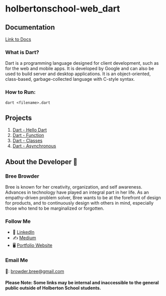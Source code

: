 # holbertonschool-web_dart

## Documentation
[Link to Docs](https://dart.dev/get-dart)

### What is Dart?

Dart is a programming language designed for client development, such as for the web and mobile apps. It is developed by Google and can also be used to build server and desktop applications. It is an object-oriented, class-based, garbage-collected language with C-style syntax.

### How to Run:

``` dart <filename>.dart ```

## Projects

1. [Dart - Hello Dart](https://intranet.hbtn.io/projects/2831)
2. [Dart - Function](https://intranet.hbtn.io/projects/2832)
3. [Dart - Classes](https://intranet.hbtn.io/projects/2833)
4. [Dart - Asynchronous](https://intranet.hbtn.io/projects/2834)


## About the Developer  💬

### Bree Browder

Bree is known for her creativity, organization, and self awareness. Advances in technology have played an integral part in her life. As an empathy-driven problem solver, Bree wants to be at the forefront of design for products, and to continuously design with others in mind, especially those who tend to be marginalized or forgotten.

### Follow Me

- 📁 [LinkedIn](https://www.linkedin.com/in/breebrowder/)
- ✍️ [Medium](https://medium.com/@breebrowder)
- 🖥️ [Portfolio Website](https://www.breebrowder.com/)

### Email Me
📩: browder.bree@gmail.com


#### Please Note: Some links may be internal and inaccessible to the general public outside of Holberton School students.

